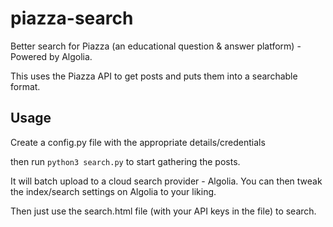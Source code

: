 piazza-search
=============

Better search for Piazza (an educational question &amp; answer platform) - Powered by Algolia. 


This uses the Piazza API to get posts and puts them into a searchable format. 

Usage
--------
Create a config.py file with the appropriate details/credentials

then run `python3 search.py` to start gathering the posts. 

It will batch upload to a cloud search provider - Algolia. You can then tweak the index/search settings on Algolia to your liking. 

Then just use the search.html file (with your API keys in the file) to search. 

